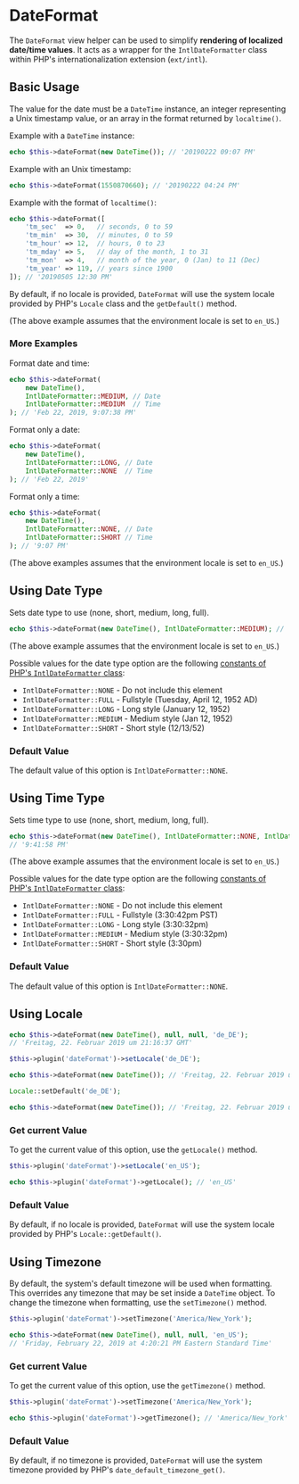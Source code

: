 # DateFormat

The `DateFormat` view helper can be used to simplify **rendering of localized
date/time values**. It acts as a wrapper for the `IntlDateFormatter` class
within PHP's internationalization extension (`ext/intl`).

## Basic Usage

The value for the date must be a `DateTime` instance, an integer representing a
Unix timestamp value, or an array in the format returned by `localtime()`.

Example with a `DateTime` instance:

```php
echo $this->dateFormat(new DateTime()); // '20190222 09:07 PM'
```

Example with an Unix timestamp:

```php
echo $this->dateFormat(1550870660); // '20190222 04:24 PM'
```

Example with the format of `localtime()`:

```php
echo $this->dateFormat([
    'tm_sec'  => 0,   // seconds, 0 to 59
    'tm_min'  => 30,  // minutes, 0 to 59
    'tm_hour' => 12,  // hours, 0 to 23
    'tm_mday' => 5,   // day of the month, 1 to 31
    'tm_mon'  => 4,   // month of the year, 0 (Jan) to 11 (Dec)
    'tm_year' => 119, // years since 1900
]); // '20190505 12:30 PM'
```

By default, if no locale is provided, `DateFormat` will use the system
locale provided by PHP's `Locale` class and the `getDefault()` method.

(The above example assumes that the environment locale is set to `en_US`.)

### More Examples

Format date and time:

```php
echo $this->dateFormat(
    new DateTime(),
    IntlDateFormatter::MEDIUM, // Date
    IntlDateFormatter::MEDIUM  // Time
); // 'Feb 22, 2019, 9:07:38 PM'
```

Format only a date:

```php
echo $this->dateFormat(
    new DateTime(),
    IntlDateFormatter::LONG, // Date
    IntlDateFormatter::NONE  // Time
); // 'Feb 22, 2019'
```

Format only a time:

```php
echo $this->dateFormat(
    new DateTime(),
    IntlDateFormatter::NONE, // Date
    IntlDateFormatter::SHORT // Time
); // '9:07 PM'
```

(The above examples assumes that the environment locale is set to `en_US`.)

## Using Date Type

Sets date type to use (none, short, medium, long, full).

```php
echo $this->dateFormat(new DateTime(), IntlDateFormatter::MEDIUM); // 'Feb 22, 2019'
```

(The above example assumes that the environment locale is set to `en_US`.)

Possible values for the date type option are the following
[constants of PHP's `IntlDateFormatter` class](http://www.php.net/manual/class.intldateformatter.php#intl.intldateformatter-constants):

* `IntlDateFormatter::NONE` - Do not include this element
* `IntlDateFormatter::FULL` - Fullstyle (Tuesday, April 12, 1952 AD)
* `IntlDateFormatter::LONG` - Long style (January 12, 1952)
* `IntlDateFormatter::MEDIUM` - Medium style (Jan 12, 1952)
* `IntlDateFormatter::SHORT` - Short style (12/13/52)

### Default Value

The default value of this option is `IntlDateFormatter::NONE`.

## Using Time Type

Sets time type to use (none, short, medium, long, full).

```php
echo $this->dateFormat(new DateTime(), IntlDateFormatter::NONE, IntlDateFormatter::MEDIUM);
// '9:41:58 PM'
```

(The above example assumes that the environment locale is set to `en_US`.)

Possible values for the date type option are the following
[constants of PHP's `IntlDateFormatter` class](http://www.php.net/manual/class.intldateformatter.php#intl.intldateformatter-constants):

* `IntlDateFormatter::NONE` - Do not include this element
* `IntlDateFormatter::FULL` - Fullstyle (3:30:42pm PST)
* `IntlDateFormatter::LONG` - Long style (3:30:32pm)
* `IntlDateFormatter::MEDIUM` - Medium style (3:30:32pm)
* `IntlDateFormatter::SHORT` - Short style (3:30pm)

### Default Value

The default value of this option is `IntlDateFormatter::NONE`.

## Using Locale

```php fct_label="Invoke Usage"
echo $this->dateFormat(new DateTime(), null, null, 'de_DE');
// 'Freitag, 22. Februar 2019 um 21:16:37 GMT'
```

```php fct_label="Setter Usage"
$this->plugin('dateFormat')->setLocale('de_DE');

echo $this->dateFormat(new DateTime()); // 'Freitag, 22. Februar 2019 um 21:16:37 GMT'
```

```php fct_label="Locale Class Usage"
Locale::setDefault('de_DE');

echo $this->dateFormat(new DateTime()); // 'Freitag, 22. Februar 2019 um 21:16:37 GMT'
```

### Get current Value

To get the current value of this option, use the `getLocale()` method.

```php
$this->plugin('dateFormat')->setLocale('en_US');

echo $this->plugin('dateFormat')->getLocale(); // 'en_US'
```

### Default Value

By default, if no locale is provided, `DateFormat` will use the system
locale provided by PHP's `Locale::getDefault()`.

## Using Timezone

By default, the system's default timezone will be used when formatting. This
overrides any timezone that may be set inside a `DateTime` object. To change the
timezone when formatting, use the `setTimezone()` method.

```php
$this->plugin('dateFormat')->setTimezone('America/New_York');

echo $this->dateFormat(new DateTime(), null, null, 'en_US');
// 'Friday, February 22, 2019 at 4:20:21 PM Eastern Standard Time'
```

### Get current Value

To get the current value of this option, use the `getTimezone()` method.

```php
$this->plugin('dateFormat')->setTimezone('America/New_York');

echo $this->plugin('dateFormat')->getTimezone(); // 'America/New_York'
```

### Default Value

By default, if no timezone is provided, `DateFormat` will use the system
timezone provided by PHP's `date_default_timezone_get()`.
